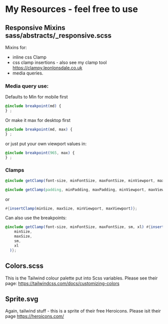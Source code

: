 # My Resources - feel free to use

## Responsive Mixins sass/abstracts/\_responsive.scss

Mixins for:

- inline css Clamp
- css clamp insertions - also see my clamp tool https://clampy.leonlonsdale.co.uk
- media queries.

### Media query use:

Defaults to Min for mobile first

```scss
@include breakpoint(md) {
} ;
```

Or make it max for desktop first

```scss
@include breakpoint(md, max) {
} ;
```

or just put your own viewport values in:

```scss
@include breakpoint(965, max) {
} ;
```

### Clamps

```scss
@include getClamp(font-size, minFontSize, maxFontSize, minViewport, maxViewport);

@include getClamp(padding, minPadding, maxPadding, minViewport, maxViewport);
```

or

```scss
#{insertClamp(minSize, maxSize, minViewport, maxViewport)};
```

Can also use the breakpoints:

```scss
@include getClamp(font-size, minFontSize, maxFontSize, sm, xl) #{insertClamp(
    minSize,
    maxSize,
    sm,
    xl
  )};
```

## Colors.scss

This is the Tailwind colour palette put into Scss variables. Please see their page: https://tailwindcss.com/docs/customizing-colors

## Sprite.svg

Again, tailwind stuff - this is a sprite of their free Heroicons. Please isit their page https://heroicons.com/

